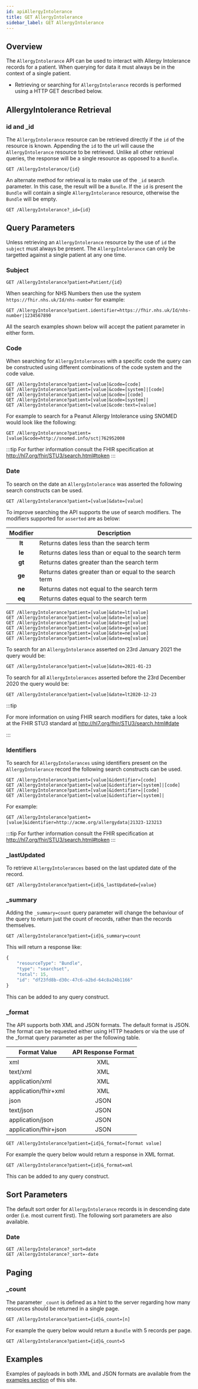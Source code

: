 ```yaml
---
id: apiAllergyIntolerance
title: GET AllergyIntolerance
sidebar_label: GET AllergyIntolerance
---
```


## Overview

The `AllergyIntolerance` API can be used to interact with Allergy Intolerance records for a patient. When querying for data it must always be in the context of a single patient.

<!--`AllergyIntolerance` records can be created, updated, queried and deleted using this API.-->

- Retrieving or searching for `AllergyIntolerance` records is performed using a HTTP GET described below.


## AllergyIntolerance Retrieval

### id and \_id

The `AllergyIntolerance` resource can be retrieved directly if the `id` of the resource is known. Appending the `id` to the url will cause the `AllergyIntolerance` resource to be retrieved. Unlike all other retrieval queries, the response will be a single resource as opposed to a `Bundle`.

```http
GET /AllergyIntolerance/{id}
```

An alternate method for retrieval is to make use of the `_id` search parameter. In this case, the result will be a `Bundle`. If the `id` is present the `Bundle` will contain a single `AllergyIntolerance` resource, otherwise the `Bundle` will be empty.

```http
GET /AllergyIntolerance?_id={id}
```

## Query Parameters

Unless retrieving an `AllergyIntolerance` resource by the use of `id` the `subject` must always be present. The `AllergyIntolerance` can only be targetted against a single patient at any one time.

### Subject

```http
GET /AllergyIntolerance?patient=Patient/{id}
```

When searching for NHS Numbers then use the system `https://fhir.nhs.uk/Id/nhs-number` for example:

```http
GET /AllergyIntolerance?patient.identifier=https://fhir.nhs.uk/Id/nhs-number|1234567890
```

All the search examples shown below will accept the patient parameter in either form.

### Code

When searching for `AllergyIntolerances` with a specific code the query can be constructed using different combinations of the code system and the code value.

```http
GET /AllergyIntolerance?patient=[value]&code=[code]
GET /AllergyIntolerance?patient=[value]&code=[system]|[code]
GET /AllergyIntolerance?patient=[value]&code=|[code]
GET /AllergyIntolerance?patient=[value]&code=[system]|
GET /AllergyIntolerance?patient=[value]&code:text=[value]
```

For example to search for a Peanut Allergy Intolerance using SNOMED would look like the following:

```http
GET /AllergyIntolerance?patient=[value]&code=http://snomed.info/sct|762952008
```

:::tip
For further information consult the FHIR specification at http://hl7.org/fhir/STU3/search.html#token
:::

### Date

To search on the date an `AllergyIntolerance` was asserted the following search constructs can be used.

```http
GET /AllergyIntolerance?patient=[value]&date=[value]
```
To improve searching the API supports the use of search modifiers. The modifiers supported for `asserted` are as below:

| Modifier | Description                                            |
| :------: | ------------------------------------------------------ |
|  **lt**  | Returns dates less than the search term                |
|  **le**  | Returns dates less than or equal to the search term    |
|  **gt**  | Returns dates greater than the search term             |
|  **ge**  | Returns dates greater than or equal to the search term |
|  **ne**  | Returns dates not equal to the search term             |
|  **eq**  | Returns dates equal to the search term                 |

```http
GET /AllergyIntolerance?patient=[value]&date=lt[value]
GET /AllergyIntolerance?patient=[value]&date=le[value]
GET /AllergyIntolerance?patient=[value]&date=gt[value]
GET /AllergyIntolerance?patient=[value]&date=ge[value]
GET /AllergyIntolerance?patient=[value]&date=ne[value]
GET /AllergyIntolerance?patient=[value]&date=eq[value]
```

To search for an `AllergyIntolerance` asserted on 23rd January 2021 the query would be:

```http
GET /AllergyIntolerance?patient=[value]&date=2021-01-23
```

To search for all `AllergyIntolerances` asserted before the 23rd December 2020 the query would be:

```http
GET /AllergyIntolerance?patient=[value]&date=lt2020-12-23
```
:::tip

For more information on using FHIR search modifiers for dates, take a look at the FHIR STU3 standard at http://hl7.org/fhir/STU3/search.html#date

:::

### Identifiers

To search for `AllergyIntolerances` using identifiers present on the `AllergyIntolerance` record the following search constructs can be used.

```http
GET /AllergyIntolerance?patient=[value]&identifier=[code]
GET /AllergyIntolerance?patient=[value]&identifier=[system]|[code]
GET /AllergyIntolerance?patient=[value]&identifier=|[code]
GET /AllergyIntolerance?patient=[value]&identifier=[system]|
```

For example:

```http
GET /AllergyIntolerance?patient=[value]&identifier=http://acme.org/allergydata|21323-123213
```

:::tip
For further information consult the FHIR specification at http://hl7.org/fhir/STU3/search.html#token
:::

### \_lastUpdated

To retrieve `AllergyIntolerances` based on the last updated date of the record.

```http
GET /AllergyIntolerance?patient={id}&_lastUpdated={value}
```

<!-- :::important
Need to check how this was implemented (were modifiers used?)
::: -->

### \_summary

Adding the `_summary=count` query parameter will change the behaviour of the query to return just the count of records, rather than the records themselves.

```http
GET /AllergyIntolerance?patient={id}&_summary=count
```

This will return a response like:

```javascript
{
    "resourceType": "Bundle",
    "type": "searchset",
    "total": 15,
    "id": "df23fd8b-d30c-47c6-a2bd-64c8a24b1166"
}
```

This can be added to any query construct.

### \_format
The API supports both XML and JSON formats. The default format is JSON. The format can be requested either using HTTP headers or via the use of the _format query parameter as per the following table. 

| Format Value            | API Response Format |
| ----------------------- | :------------------:|
|  xml                    | XML                 |
|  text/xml               | XML                 |
|  application/xml        | XML                 |
|  application/fhir+xml   | XML                 |
|  json                   | JSON                |
|  text/json              | JSON                |
|  application/json       | JSON                |
|  application/fhir+json  | JSON                |

```http
GET /AllergyIntolerance?patient={id}&_format=[format value]
```
For example the query below would return a response in XML format.

```http
GET /AllergyIntolerance?patient={id}&_format=xml
```

This can be added to any query construct.

## Sort Parameters

The default sort order for `AllergyIntolerance` records is in descending date order (i.e. most current first).
The following sort parameters are also available.

### Date

```http
GET /AllergyIntolerance?_sort=date
GET /AllergyIntolerance?_sort=-date
```

## Paging

### \_count
The parameter `_count` is defined as a hint to the server regarding how many resources should be returned in a single page.

```http
GET /AllergyIntolerance?patient={id}&_count=[n]
```

For example the query below would return a `Bundle` with 5 records per page.

```http
GET /AllergyIntolerance?patient={id}&_count=5
```

## Examples

Examples of payloads in both XML and JSON formats are available from the [examples section](../examples/exampleOverview) of this site.
